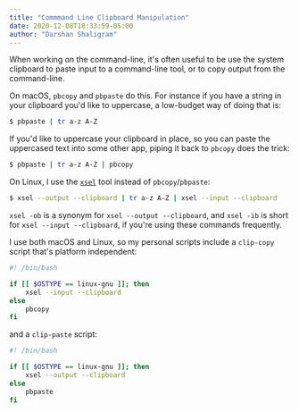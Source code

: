 ```yaml
---
title: "Commmand Line Clipboard Manipulation"
date: 2020-12-08T18:33:59-05:00
author: "Darshan Shaligram"
---
```


When working on the command-line, it's often useful to be use the
system clipboard to paste input to a command-line tool, or to copy output from
the command-line.

On macOS, `pbcopy` and `pbpaste` do this. For instance if you have a string in
your clipboard you'd like to uppercase, a low-budget way of doing that is:

```sh
$ pbpaste | tr a-z A-Z
```

If you'd like to uppercase your clipboard in place, so you can paste the
uppercased text into some other app, piping it back to `pbcopy` does the trick:

```sh
$ pbpaste | tr a-z A-Z | pbcopy
```

On Linux, I use the [`xsel`](https://linux.die.net/man/1/xsel) tool instead of
`pbcopy`/`pbpaste`:

```sh
$ xsel --output --clipboard | tr a-z A-Z | xsel --input --clipboard
```

`xsel -ob` is a synonym for `xsel --output --clipboard`, and `xsel -ib` is
short for `xsel --input --clipboard`, if you're using these commands
frequently.

I use both macOS and Linux, so my personal scripts include a `clip-copy` script
that's platform independent:

```sh
#! /bin/bash

if [[ $OSTYPE == linux-gnu ]]; then
    xsel --input --clipboard
else
    pbcopy
fi
```

and a `clip-paste` script:

```sh
#! /bin/bash

if [[ $OSTYPE == linux-gnu ]]; then
    xsel --output --clipboard
else
    pbpaste
fi
```
